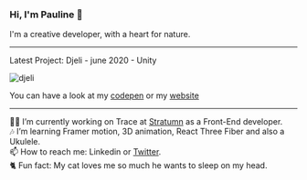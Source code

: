 ### Hi, I'm Pauline 👋

I'm a creative developer, with a heart for nature.
____

Latest Project: Djeli - june 2020 - Unity 

![djeli](https://github.com/PaulineStich/PaulineStich/blob/master/vallee_capture.gif)

You can have a look at my [codepen](https://codepen.io/popoo/pens/showcase) or my [website](http://www.popo.works)

____

👩‍💻 I’m currently working on Trace at [Stratumn](https://github.com/stratumn) as a Front-End developer.       
🎶 I’m learning Framer motion, 3D animation, React Three Fiber and also a Ukulele.     
📫 How to reach me: Linkedin or [Twitter](https://twitter.com/PaulineStich).          
🐈 Fun fact: My cat loves me so much he wants to sleep on my head.     

 
